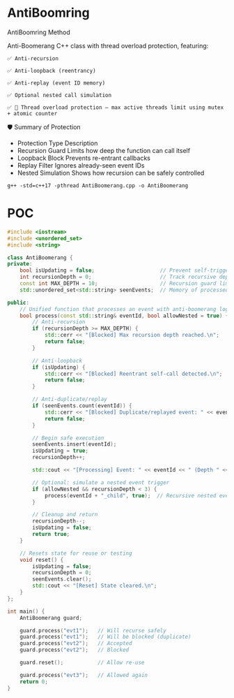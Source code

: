 # AntiBoomring
AntiBoomring Method 

Anti-Boomerang C++ class with thread overload protection, featuring:

    ✅ Anti-recursion

    ✅ Anti-loopback (reentrancy)

    ✅ Anti-replay (event ID memory)

    ✅ Optional nested call simulation

    ✅ 🧵 Thread overload protection — max active threads limit using mutex + atomic counter

🛡️ Summary of Protection
- Protection Type	Description
- Recursion Guard	Limits how deep the function can call itself
- Loopback Block	Prevents re-entrant callbacks
- Replay Filter	Ignores already-seen event IDs
- Nested Simulation	Shows how recursion can be safely controlled
```
g++ -std=c++17 -pthread AntiBoomerang.cpp -o AntiBoomerang
```
# POC
```c++
#include <iostream>
#include <unordered_set>
#include <string>

class AntiBoomerang {
private:
    bool isUpdating = false;                     // Prevent self-triggered callbacks
    int recursionDepth = 0;                      // Track recursive depth
    const int MAX_DEPTH = 10;                    // Recursion guard limit
    std::unordered_set<std::string> seenEvents;  // Memory of processed event IDs

public:
    // Unified function that processes an event with anti-boomerang logic
    bool process(const std::string& eventId, bool allowNested = true) {
        // Anti-recursion
        if (recursionDepth >= MAX_DEPTH) {
            std::cerr << "[Blocked] Max recursion depth reached.\n";
            return false;
        }

        // Anti-loopback
        if (isUpdating) {
            std::cerr << "[Blocked] Reentrant self-call detected.\n";
            return false;
        }

        // Anti-duplicate/replay
        if (seenEvents.count(eventId)) {
            std::cerr << "[Blocked] Duplicate/replayed event: " << eventId << "\n";
            return false;
        }

        // Begin safe execution
        seenEvents.insert(eventId);
        isUpdating = true;
        recursionDepth++;

        std::cout << "[Processing] Event: " << eventId << " (Depth " << recursionDepth << ")\n";

        // Optional: simulate a nested event trigger
        if (allowNested && recursionDepth < 3) {
            process(eventId + "_child", true);  // Recursive nested event
        }

        // Cleanup and return
        recursionDepth--;
        isUpdating = false;
        return true;
    }

    // Resets state for reuse or testing
    void reset() {
        isUpdating = false;
        recursionDepth = 0;
        seenEvents.clear();
        std::cout << "[Reset] State cleared.\n";
    }
};

int main() {
    AntiBoomerang guard;

    guard.process("evt1");   // Will recurse safely
    guard.process("evt1");   // Will be blocked (duplicate)
    guard.process("evt2");   // Accepted
    guard.process("evt2");   // Blocked

    guard.reset();           // Allow re-use

    guard.process("evt3");   // Allowed again
    return 0;
}
```
